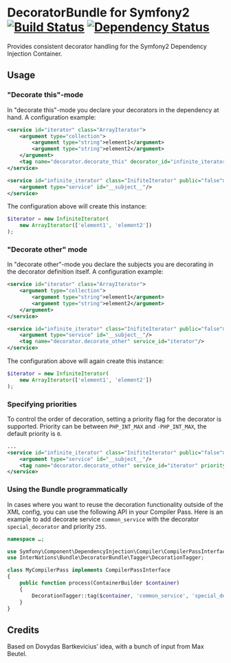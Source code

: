 # DecoratorBundle for Symfony2 [![Build Status](https://travis-ci.org/InterNations/DecoratorBundle.svg?branch=master)](https://travis-ci.org/InterNations/DecoratorBundle) [![Dependency Status](https://www.versioneye.com/user/projects/53479c66fe0d0720b500007c/badge.png)](https://www.versioneye.com/user/projects/53479c66fe0d0720b500007c)


Provides consistent decorator handling for the Symfony2 Dependency Injection Container.

## Usage

### "Decorate this"-mode

In "decorate this"-mode you declare your decorators in the dependency at hand. A configuration example:

```xml
<service id="iterator" class="ArrayIterator">
    <argument type="collection">
        <argument type="string">element1</argument>
        <argument type="string">element2</argument>
    </argument>
    <tag name="decorator.decorate_this" decorator_id="infinite_iterator"/>
</service>

<service id="infinite_iterator" class="InifiteIterator" public="false">
    <argument type="service" id="__subject__"/>
</service>
```

The configuration above will create this instance:

```php
$iterator = new InfiniteIterator(
    new ArrayIterator(['element1', 'element2'])
);
```

### "Decorate other" mode

In "decorate other"-mode you declare the subjects you are decorating in the decorator definition itself. A configuration
example:

```xml
<service id="iterator" class="ArrayIterator">
    <argument type="collection">
        <argument type="string">element1</argument>
        <argument type="string">element2</argument>
    </argument>
</service>

<service id="infinite_iterator" class="InifiteIterator" public="false">
    <argument type="service" id="__subject__"/>
    <tag name="decorator.decorate_other" service_id="iterator"/>
</service>
```

The configuration above will again create this instance:

```php
$iterator = new InfiniteIterator(
    new ArrayIterator(['element1', 'element2'])
);
```


### Specifying priorities

To control the order of decoration, setting a priority flag for the decorator is supported. Priority can be between
`PHP_INT_MAX` and `-PHP_INT_MAX`, the default priority is `0`.

```xml
...
<service id="infinite_iterator" class="InifiteIterator" public="false">
    <argument type="service" id="__subject__"/>
    <tag name="decorator.decorate_other" service_id="iterator" priority="255"/>
</service>
```

### Using the Bundle programmatically

In cases where you want to reuse the decoration functionality outside of the XML config, you can use the following API
in your Compiler Pass. Here is an example to add decorate service `common_service` with the decorator
`special_decorator` and priority `255`.

```php
namespace …;

use Symfony\Component\DependencyInjection\Compiler\CompilerPassInterface;
use InterNations\Bundle\DecoratorBundle\Tagger\DecorationTagger;

class MyCompilerPass implements CompilerPassInterface
{
    public function process(ContainerBuilder $container)
    {
        DecorationTagger::tag($container, 'common_service', 'special_decorator', 255);
    }
}
```

## Credits

Based on Dovydas Bartkevicius’ idea, with a bunch of input from Max Beutel.
